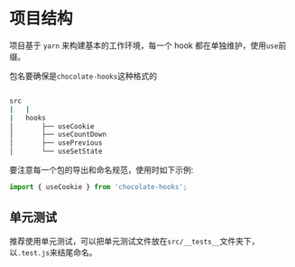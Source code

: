 # 项目结构

项目基于 `yarn` 来构建基本的工作环境，每一个 hook 都在单独维护，使用`use`前缀。

包名要确保是`chocolate-hooks`这种格式的

```bash

src
|   |
|   hooks
│       ├── useCookie
│       ├── useCountDown
│       ├── usePrevious
│       └── useSetState

```

要注意每一个包的导出和命名规范，使用时如下示例:

```js
import { useCookie } from 'chocolate-hooks';
```

## 单元测试

推荐使用单元测试，可以把单元测试文件放在`src/__tests__`文件夹下，以`.test.js`来结尾命名。
